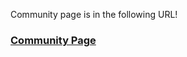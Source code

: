 Community page is in the following URL!


### [Community Page](https://hasim-dev.github.io/community_landing_page/)